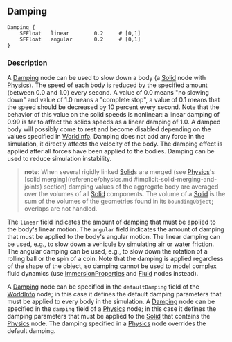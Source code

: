 ## Damping

```
Damping {
    SFFloat   linear        0.2     # [0,1]
    SFFloat   angular       0.2     # [0,1]
}
```

### Description

A [Damping](reference/damping.md#damping) node can be used to slow down a body
(a [Solid](reference/solid.md#solid) node with
[Physics](reference/physics.md#physics)). The speed of each body is reduced by
the specified amount (between 0.0 and 1.0) every second. A value of 0.0 means
"no slowing down" and value of 1.0 means a "complete stop", a value of 0.1 means
that the speed should be decreased by 10 percent every second. Note that the
behavior of this value on the solid speeds is nonlinear: a linear damping of
0.99 is far to affect the solids speeds as a linear damping of 1.0. A damped
body will possibly come to rest and become disabled depending on the values
specified in [WorldInfo](reference/worldinfo.md#worldinfo). Damping does not add
any force in the simulation, it directly affects the velocity of the body. The
damping effect is applied after all forces have been applied to the bodies.
Damping can be used to reduce simulation instability.

> **note**: When several rigidly linked [Solid](reference/solid.md#solid)s are merged (see
[Physics](reference/physics.md#physics)'s [solid merging](reference/physics.md
#implicit-solid-merging-and-joints) section) damping values of the aggregate
body are averaged over the volumes of all [Solid](reference/solid.md#solid)
components. The volume of a [Solid](reference/solid.md#solid) is the sum of the
volumes of the geometries found in its `boundingObject`; overlaps are not
handled.

The `linear` field indicates the amount of damping that must be applied to the
body's linear motion. The `angular` field indicates the amount of damping that
must be applied to the body's angular motion. The linear damping can be used,
e.g., to slow down a vehicule by simulating air or water friction. The angular
damping can be used, e.g., to slow down the rotation of a rolling ball or the
spin of a coin. Note that the damping is applied regardless of the shape of the
object, so damping cannot be used to model complex fluid dynamics (use
[ImmersionProperties](reference/immersionproperties.md#immersionproperties) and
[Fluid](reference/fluid.md#fluid) nodes instead).

A [Damping](reference/damping.md#damping) node can be specified in the
`defaultDamping` field of the [WorldInfo](reference/worldinfo.md#worldinfo)
node; in this case it defines the default damping parameters that must be
applied to every body in the simulation. A
[Damping](reference/damping.md#damping) node can be specified in the `damping`
field of a [Physics](reference/physics.md#physics) node; in this case it defines
the damping parameters that must be applied to the
[Solid](reference/solid.md#solid) that contains the
[Physics](reference/physics.md#physics) node. The damping specified in a
[Physics](reference/physics.md#physics) node overrides the default damping.

